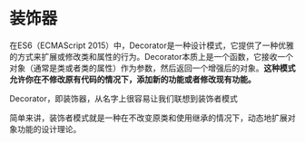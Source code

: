 # 装饰器

在ES6（ECMAScript 2015）中，Decorator是一种设计模式，它提供了一种优雅的方式来扩展或修改类和属性的行为。Decorator本质上是一个函数，它接收一个对象（通常是类或者类的属性）作为参数，然后返回一个增强后的对象。**这种模式允许你在不修改原有代码的情况下，添加新的功能或者修改现有功能。**

Decorator，即装饰器，从名字上很容易让我们联想到装饰者模式

简单来讲，装饰者模式就是一种在不改变原类和使用继承的情况下，动态地扩展对象功能的设计理论。
